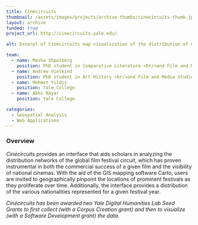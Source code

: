 ```yaml
---
title: Cinécircuits
thumbnail: /assets/images/projects/archive-thumbs/cinecircuits-thumb.jpg
layout: archive
funded: true
project_url: http://cinecircuits.yale.edu/

alt: Excerpt of Cinecircuits map visualization of the distribution of networks of the global film festival circuit

team:
  - name: Masha Shpolberg
    position: PhD student in Comparative Literature <br/>and Film and Media Studies
  - name: Andrew Vielkind
    position: PhD student in Art History <br/>and Film and Media Studies
  - name: Mehmet Yildiz
    position: Yale College
  - name: Abhi Nayar
    position: Yale College

categories:
  - Geospatial Analysis
  - Web Applications
---
```


### Overview

*Cinécircuits* provides an interface that aids scholars in analyzing the distribution networks of the global film festival circuit, which has proven instrumental in both the commercial success of a given film and the visibility of national cinemas. With the aid of the GIS mapping software Carto, users are invited to geographically pinpoint the locations of prominent festivals as they proliferate over time. Additionally, the interface provides a distribution of the various nationalities represented for a given festival year.

*Cinécircuits has been awarded two Yale Digital Humanities Lab Seed Grants to first collect (with a Corpus Creation grant) and then to visualize (with a Software Development grant) the data.*